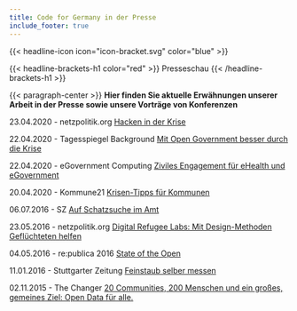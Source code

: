 ```yaml
---
title: Code for Germany in der Presse
include_footer: true
---
```


{{< headline-icon icon="icon-bracket.svg" color="blue" >}}


{{< headline-brackets-h1 color="red"  >}}
Presseschau
{{< /headline-brackets-h1  >}}

{{< paragraph-center  >}}
**Hier finden Sie aktuelle Erwähnungen unserer Arbeit in der Presse sowie unsere Vorträge von Konferenzen**

23.04.2020 - netzpolitik.org
[Hacken in der Krise](https://netzpolitik.org/2020/hacken-in-der-krise/)


22.04.2020 - Tagesspiegel Background
[Mit Open Government besser durch die Krise](https://background.tagesspiegel.de/digitalisierung/mit-open-government-besser-durch-die-krise)


22.04.2020 - eGovernment Computing
[Ziviles Engagement für eHealth und eGovernment](https://www.egovernment-computing.de/ziviles-engagement-fuer-ehealth-und-egovernment-a-926522/)


20.04.2020 - Kommune21
[Krisen-Tipps für Kommunen](https://www.kommune21.de/meldung_33767_Krisen-Tipps+f%C3%BCr+Kommunen.html)


06.07.2016 - SZ
[Auf Schatzsuche im Amt](https://www.sueddeutsche.de/wirtschaft/digitale-verwaltung-auf-schatzsuche-im-amt-1.3065789)


23.05.2016 - netzpolitik.org
[Digital Refugee Labs: Mit Design-Methoden Geflüchteten helfen](https://netzpolitik.org/2016/digital-refugee-labs-mit-design-methoden-gefluechteten-helfen/)


04.05.2016 - re:publica 2016
[State of the Open](https://www.youtube.com/watch?v=_Abt2yV-BWE&feature=youtu.be)


11.01.2016 - Stuttgarter Zeitung
[Feinstaub selber messen](https://www.stuttgarter-zeitung.de/inhalt.luftdaten-in-stuttgart-feinstaub-selber-messen.837ad3fd-d121-4cbe-9d1a-376c98fc1fba.html)


02.11.2015 - The Changer
[20 Communities, 200 Menschen und ein großes, gemeines Ziel: Open Data für alle.](https://www.tbd.community/de/a/open-data-innovationen-und-community)
